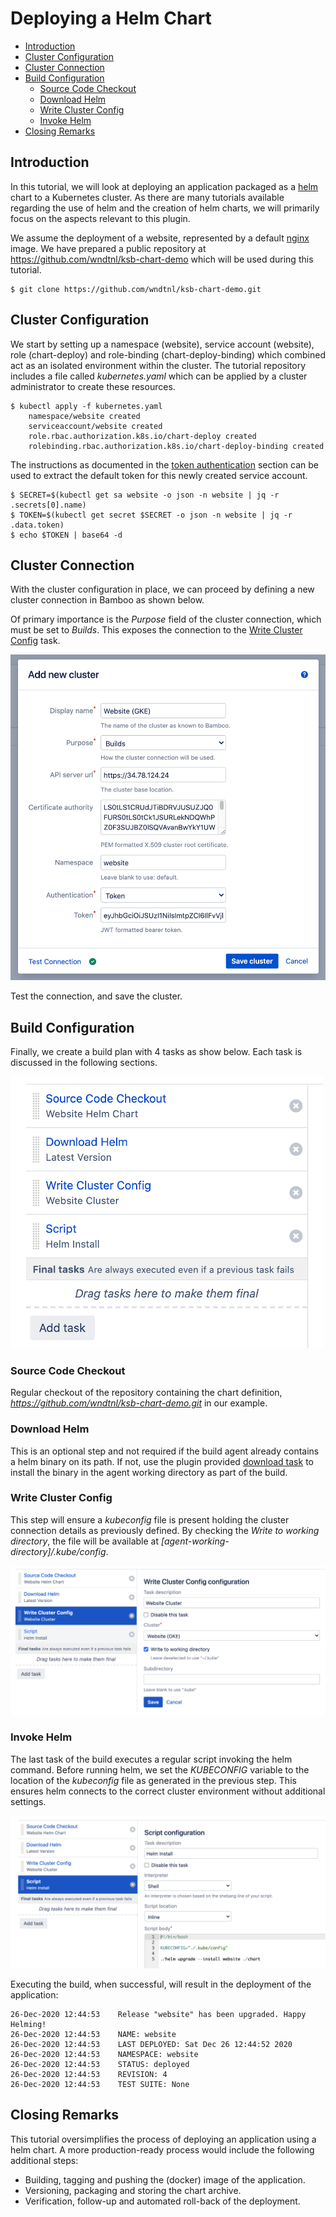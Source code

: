 # Deploying a Helm Chart

- [Introduction](/tutorials/deploy_helm.md?id=introduction)
- [Cluster Configuration](/tutorials/deploy_helm.md?id=cluster-configuration)
- [Cluster Connection](/tutorials/deploy_helm.md?id=cluster-connection)
- [Build Configuration](/tutorials/deploy_helm.md?id=build-configuration)
    - [Source Code Checkout](/tutorials/deploy_helm.md?id=source-code-checkout)
    - [Download Helm](/tutorials/deploy_helm.md?id=download-helm)
    - [Write Cluster Config](/tutorials/deploy_helm.md?id=write-cluster-config)
    - [Invoke Helm](/tutorials/deploy_helm.md?id=invoke-helm)
- [Closing Remarks](/tutorials/deploy_helm.md?id=closing-remarks)

## Introduction

In this tutorial, we will look at deploying an application packaged as a [helm](https://helm.sh) chart to a Kubernetes cluster.
As there are many tutorials available regarding the use of helm and the creation of helm charts, we will primarily focus on the
aspects relevant to this plugin.

We assume the deployment of a website, represented by a default [nginx](https://hub.docker.com/_/nginx) image. We have prepared
a public repository at https://github.com/wndtnl/ksb-chart-demo which will be used during this tutorial.

```
$ git clone https://github.com/wndtnl/ksb-chart-demo.git
```

## Cluster Configuration

We start by setting up a namespace (website), service account (website), role (chart-deploy) and role-binding (chart-deploy-binding)
which combined act as an isolated environment within the cluster. The tutorial repository includes a
file called *kubernetes.yaml* which can be applied by a cluster administrator to create these resources.

```
$ kubectl apply -f kubernetes.yaml
    namespace/website created
    serviceaccount/website created
    role.rbac.authorization.k8s.io/chart-deploy created
    rolebinding.rbac.authorization.k8s.io/chart-deploy-binding created
```

The instructions as documented in the [token authentication](/administration/clusters/clusters.md?id=token) section can be used to extract
the default token for this newly created service account.

```
$ SECRET=$(kubectl get sa website -o json -n website | jq -r .secrets[0].name)
$ TOKEN=$(kubectl get secret $SECRET -o json -n website | jq -r .data.token)
$ echo $TOKEN | base64 -d
```

## Cluster Connection

With the cluster configuration in place, we can proceed by defining a new cluster connection in Bamboo as shown below.

Of primary importance is the *Purpose* field of the cluster connection, which must be set to *Builds*. This exposes the
connection to the [Write Cluster Config](/tasks/cluster.md) task.

<kbd>![add-cluster](../_media/screenshots/tutorial/tutorial_add_cluster.png "Add Cluster")</kbd>

Test the connection, and save the cluster.

## Build Configuration

Finally, we create a build plan with 4 tasks as show below. Each task is discussed in the following sections.

<kbd>![build-tasks](../_media/screenshots/tutorial/tutorial_build_tasks.png "Build Tasks")</kbd>

### Source Code Checkout

Regular checkout of the repository containing the chart definition, *https://github.com/wndtnl/ksb-chart-demo.git* in our example.

### Download Helm

This is an optional step and not required if the build agent already contains a helm binary on its path. If not, use the plugin provided
[download task](/tasks/download.md) to install the binary in the agent working directory as part of the build.

### Write Cluster Config

This step will ensure a *kubeconfig* file is present holding the cluster connection details as previously defined. By checking the *Write to working directory*,
the file will be available at *[agent-working-directory]/.kube/config*.

<kbd>![write-cluster-config](../_media/screenshots/tutorial/tutorial_write_cluster_config.png "Write Cluster Config")</kbd>

### Invoke Helm

The last task of the build executes a regular script invoking the helm command. Before running helm, we set the *KUBECONFIG* variable
to the location of the *kubeconfig* file as generated in the previous step. This ensures helm connects to the correct cluster environment
without additional settings.

<kbd>![helm-script](../_media/screenshots/tutorial/tutorial_helm_script.png "Helm Script")</kbd>

Executing the build, when successful, will result in the deployment of the application:

```
26-Dec-2020 12:44:53	Release "website" has been upgraded. Happy Helming!
26-Dec-2020 12:44:53	NAME: website
26-Dec-2020 12:44:53	LAST DEPLOYED: Sat Dec 26 12:44:52 2020
26-Dec-2020 12:44:53	NAMESPACE: website
26-Dec-2020 12:44:53	STATUS: deployed
26-Dec-2020 12:44:53	REVISION: 4
26-Dec-2020 12:44:53	TEST SUITE: None
```

## Closing Remarks

This tutorial oversimplifies the process of deploying an application using a helm chart.
A more production-ready process would include the following additional steps:

- Building, tagging and pushing the (docker) image of the application.
- Versioning, packaging and storing the chart archive.
- Verification, follow-up and automated roll-back of the deployment. 

